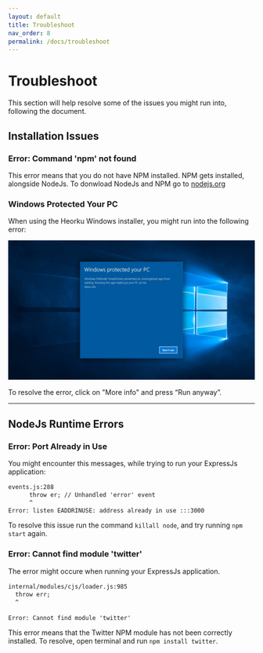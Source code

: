 ```yaml
---
layout: default
title: Troubleshoot
nav_order: 8
permalink: /docs/troubleshoot
---
```

# Troubleshoot
This section will help resolve some of the issues you might run into, following the document.

## Installation Issues

### Error: Command 'npm' not found
This error means that you do not have NPM installed. NPM gets installed, alongside NodeJs. To donwload NodeJs and NPM go to [nodejs.org](https://nodejs.org/)

### Windows Protected Your PC
When using the Heorku Windows installer, you might run into the following error:

![Windows Error](../assets/images/config31.jpg)

To resolve the error, click on "More info" and press “Run anyway”.

***

## NodeJs Runtime Errors

### Error: Port Already in Use

You might encounter this messages, while trying to run your ExpressJs application:

~~~
events.js:288
      throw er; // Unhandled 'error' event
      ^
Error: listen EADDRINUSE: address already in use :::3000
~~~

To resolve this issue run the command `killall node`, and try running `npm start` again.

### Error: Cannot find module 'twitter'
The error might occure when running your ExpressJs application.
~~~
internal/modules/cjs/loader.js:985
  throw err;
  ^

Error: Cannot find module 'twitter'
~~~

This error means that the Twitter NPM module has not been correctly installed. To resolve, open terminal and run `npm install twitter`.
